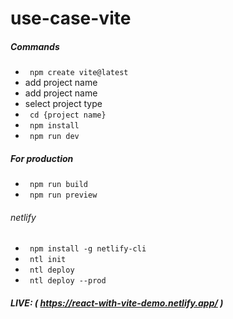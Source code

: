 # use-case-vite

##### Commands

<ul> 
<li> <code> npm create vite@latest </code> </li> 
<li> add project name </li> 
<li> add project name </li> 
<li> select project type </li> 
<li> <code> cd {project name} </code> </li> 
<li> <code> npm install </code> </li> 
<li> <code> npm run dev </code> </li> 
</ul>

##### For production

<ul>
<li> <code> npm run build </code> </li> 
<li> <code> npm run preview </code> </li> 
</ul>

###### netlify

<ul>
<li> <code> npm install -g netlify-cli </code> </li> 
<li> <code> ntl init </code> </li> 
<li> <code> ntl deploy </code> </li> 
<li> <code> ntl deploy --prod </code> </li>

</ul>

##### LIVE: ( https://react-with-vite-demo.netlify.app/ )
